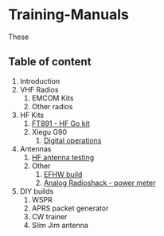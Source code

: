 # Training-Manuals

These 

## Table of content

1. Introduction
2. VHF Radios
	1. EMCOM Kits
	2. Other radios
3. HF Kits
	1. [FT891 - HF Go kit](HF%20operation/FT891-Gokit.md)
	2. Xiegu G90
		1. [Digital operations](./HF%20operation/G90-Digital.md)
5. Antennas
	1. [HF antenna testing](./Antennas/2024-11-24.md)
	2. Other
		1. [EFHW build](./Antennas/EFHW.md)
		2. [Analog Radioshack - power meter](Other/radioshack_swr_pwr_meter.md)
6. DIY builds
	1. WSPR
	2. APRS packet generator
	3. CW trainer
	4. Slim Jim antenna